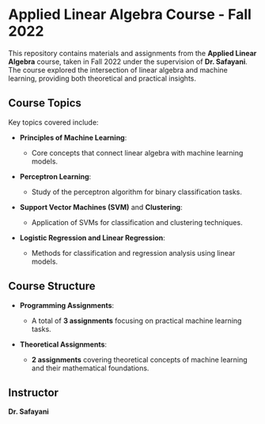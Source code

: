 # Applied Linear Algebra Course - Fall 2022

This repository contains materials and assignments from the **Applied Linear Algebra** course, taken in Fall 2022 under the supervision of **Dr. Safayani**. The course explored the intersection of linear algebra and machine learning, providing both theoretical and practical insights.

## Course Topics

Key topics covered include:

- **Principles of Machine Learning**: 
  - Core concepts that connect linear algebra with machine learning models.
  
- **Perceptron Learning**: 
  - Study of the perceptron algorithm for binary classification tasks.

- **Support Vector Machines (SVM)** and **Clustering**: 
  - Application of SVMs for classification and clustering techniques.

- **Logistic Regression and Linear Regression**: 
  - Methods for classification and regression analysis using linear models.

## Course Structure

- **Programming Assignments**: 
  - A total of **3 assignments** focusing on practical machine learning tasks.
  
- **Theoretical Assignments**: 
  - **2 assignments** covering theoretical concepts of machine learning and their mathematical foundations.

## Instructor

**Dr. Safayani**
